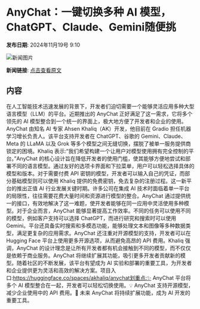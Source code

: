 # AnyChat：一键切换多种 AI 模型，ChatGPT、Claude、Gemini随便挑

**发布日期**: 2024年11月19号 9:10

![新闻图片](https://upload.chinaz.com/2024/1119/6386760418448496937229809.png)

**新闻链接**: [点击查看原文](https://www.aibase.com/zh/news/13307)

## 内容

在人工智能技术迅速发展的背景下，开发者们迫切需要一个能够灵活应用多种大型语言模型（LLM）的平台。近期推出的 AnyChat 正好满足了这一需求，它将多个领先的 AI 模型整合到一个统一的界面上，极大地方便了开发者和企业的使用。AnyChat 由知名 AI 专家 Ahsen Khaliq（AK）开发，他目前在 Gradio 担任机器学习增长负责人。该平台支持开发者在 ChatGPT、谷歌的 Gemini、Claude、Meta 的 LLaMA 以及 Grok 等多个模型之间无缝切换，摆脱了被单一服务提供商锁定的困境。Khaliq 表示:“我们希望构建一个让用户对模型使用拥有完全控制的平台。”AnyChat 的核心设计旨在降低开发者的使用门槛，使其能够方便地尝试和部署不同的语言模型。通过友好的选项卡界面和下拉菜单，用户可以轻松选择具体的模型和版本。对于需要付费 API 密钥的模型，开发者可以输入自己的凭证，而部分基础模型则可以使用 Khaliq 提供的免费密钥，免去复杂的注册过程。这一新平台的推出正值 AI 行业发展关键时期。许多公司在集成 AI 技术时面临着单一平台的局限性，往往需要花费大量时间和资源进行模型的整合。AnyChat 通过提供统一的接口，有效地解决了这一难题，使开发者能够在同一应用中灵活使用多种模型。对于企业而言，AnyChat 能够显著提高工作效率。不同的任务可以使用不同的模型，例如客户支持可以选择 ChatGPT，而进行研究和搜索时可以使用 Gemini。平台还具备实时搜索和多模态功能，能够处理文本和图像等多种数据类型，满足更复杂的应用需求。AnyChat 还注重对开源模型的支持，开发者可以在 Hugging Face 平台上使用更多开源选项，从而避免高昂的 API 费用。Khaliq 强调，AnyChat 的设计理念是让所有开发者都有机会接触到不同的模型，而不仅仅是依赖于商业服务。AnyChat 将继续扩展其功能，吸引更多开发者贡献新的模型。随着社区的不断发展，该平台有望成为 AI 实验和部署的重要工具，为开发者和企业提供更为灵活和高效的解决方案。项目入口:https://huggingface.co/spaces/akhaliq/anychat划重点:✨ AnyChat 平台将多个 AI 模型整合在一起，开发者可以轻松切换使用。💡 AnyChat 支持开源模型，减少企业使用中的 API 费用。🚀 未来 AnyChat 将持续扩展功能，成为 AI 开发的重要工具。
